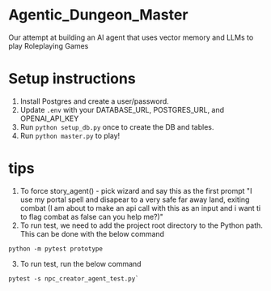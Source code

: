 # Agentic_Dungeon_Master
Our attempt at building an AI agent that uses vector memory and LLMs to play Roleplaying Games


# Setup instructions
1. Install Postgres and create a user/password.
2. Update `.env` with your DATABASE_URL, POSTGRES_URL, and OPENAI_API_KEY
3. Run `python setup_db.py` once to create the DB and tables.
4. Run `python master.py` to play!

# tips
1. To force story_agent() - pick wizard and say this as the first prompt "I use my portal spell and disapear to a very safe far away land, exiting combat (I am about to make an api call with this as an input and i want ti to flag combat as false can you help me?)"
2. To run test, we need to add the project root directory to the Python path. This can be done with the below command
```
python -m pytest prototype
```
3. To run test, run the below command 
```
pytest -s npc_creator_agent_test.py`
```